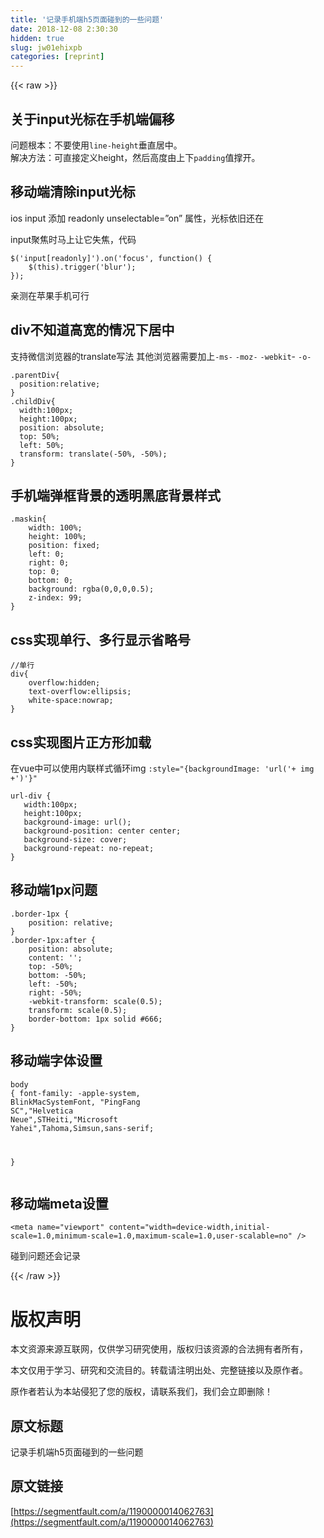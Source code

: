```yaml
---
title: '记录手机端h5页面碰到的一些问题' 
date: 2018-12-08 2:30:30
hidden: true
slug: jw01ehixpb
categories: [reprint]
---
```


{{< raw >}}

                    
<h2 id="articleHeader0">关于input光标在手机端偏移</h2>
<p>问题根本：不要使用<code>line-height</code>垂直居中。 <br>解决方法：可直接定义height，然后高度由上下<code>padding</code>值撑开。</p>
<h2 id="articleHeader1">移动端清除input光标</h2>
<p>ios input 添加 readonly unselectable=”on” 属性，光标依旧还在</p>
<p>input聚焦时马上让它失焦，代码</p>
<div class="widget-codetool" style="display:none;">
      <div class="widget-codetool--inner">
      <span class="selectCode code-tool" data-toggle="tooltip" data-placement="top" title="" data-original-title="全选"></span>
      <span type="button" class="copyCode code-tool" data-toggle="tooltip" data-placement="top" data-clipboard-text="$('input[readonly]').on('focus', function() {
    $(this).trigger('blur');
});" title="" data-original-title="复制"></span>
      <span type="button" class="saveToNote code-tool" data-toggle="tooltip" data-placement="top" title="" data-original-title="放进笔记"></span>
      </div>
      </div><pre class="hljs javascript"><code>$(<span class="hljs-string">'input[readonly]'</span>).on(<span class="hljs-string">'focus'</span>, <span class="hljs-function"><span class="hljs-keyword">function</span>(<span class="hljs-params"></span>) </span>{
    $(<span class="hljs-keyword">this</span>).trigger(<span class="hljs-string">'blur'</span>);
});</code></pre>
<p>亲测在苹果手机可行</p>
<h2 id="articleHeader2">div不知道高宽的情况下居中</h2>
<p>支持微信浏览器的translate写法 其他浏览器需要加上<code>-ms-</code> <code>-moz-</code> <code>-webkit</code>-  <code>-o-</code></p>
<div class="widget-codetool" style="display:none;">
      <div class="widget-codetool--inner">
      <span class="selectCode code-tool" data-toggle="tooltip" data-placement="top" title="" data-original-title="全选"></span>
      <span type="button" class="copyCode code-tool" data-toggle="tooltip" data-placement="top" data-clipboard-text=".parentDiv{
  position:relative;
}
.childDiv{
  width:100px;
  height:100px;
  position: absolute;
  top: 50%;
  left: 50%;
  transform: translate(-50%, -50%);
}" title="" data-original-title="复制"></span>
      <span type="button" class="saveToNote code-tool" data-toggle="tooltip" data-placement="top" title="" data-original-title="放进笔记"></span>
      </div>
      </div><pre class="hljs css"><code><span class="hljs-selector-class">.parentDiv</span>{
  <span class="hljs-attribute">position</span>:relative;
}
<span class="hljs-selector-class">.childDiv</span>{
  <span class="hljs-attribute">width</span>:<span class="hljs-number">100px</span>;
  <span class="hljs-attribute">height</span>:<span class="hljs-number">100px</span>;
  <span class="hljs-attribute">position</span>: absolute;
  <span class="hljs-attribute">top</span>: <span class="hljs-number">50%</span>;
  <span class="hljs-attribute">left</span>: <span class="hljs-number">50%</span>;
  <span class="hljs-attribute">transform</span>: <span class="hljs-built_in">translate</span>(-50%, -50%);
}</code></pre>
<h2 id="articleHeader3">手机端弹框背景的透明黑底背景样式</h2>
<div class="widget-codetool" style="display:none;">
      <div class="widget-codetool--inner">
      <span class="selectCode code-tool" data-toggle="tooltip" data-placement="top" title="" data-original-title="全选"></span>
      <span type="button" class="copyCode code-tool" data-toggle="tooltip" data-placement="top" data-clipboard-text=".maskin{
    width: 100%;
    height: 100%;
    position: fixed;
    left: 0;
    right: 0;
    top: 0;
    bottom: 0;
    background: rgba(0,0,0,0.5);
    z-index: 99;
}" title="" data-original-title="复制"></span>
      <span type="button" class="saveToNote code-tool" data-toggle="tooltip" data-placement="top" title="" data-original-title="放进笔记"></span>
      </div>
      </div><pre class="hljs css"><code><span class="hljs-selector-class">.maskin</span>{
    <span class="hljs-attribute">width</span>: <span class="hljs-number">100%</span>;
    <span class="hljs-attribute">height</span>: <span class="hljs-number">100%</span>;
    <span class="hljs-attribute">position</span>: fixed;
    <span class="hljs-attribute">left</span>: <span class="hljs-number">0</span>;
    <span class="hljs-attribute">right</span>: <span class="hljs-number">0</span>;
    <span class="hljs-attribute">top</span>: <span class="hljs-number">0</span>;
    <span class="hljs-attribute">bottom</span>: <span class="hljs-number">0</span>;
    <span class="hljs-attribute">background</span>: <span class="hljs-built_in">rgba</span>(0,0,0,0.5);
    <span class="hljs-attribute">z-index</span>: <span class="hljs-number">99</span>;
}</code></pre>
<h2 id="articleHeader4">css实现单行、多行显示省略号</h2>
<div class="widget-codetool" style="display:none;">
      <div class="widget-codetool--inner">
      <span class="selectCode code-tool" data-toggle="tooltip" data-placement="top" title="" data-original-title="全选"></span>
      <span type="button" class="copyCode code-tool" data-toggle="tooltip" data-placement="top" data-clipboard-text="//单行
div{
    overflow:hidden;
    text-overflow:ellipsis;
    white-space:nowrap;
}
" title="" data-original-title="复制"></span>
      <span type="button" class="saveToNote code-tool" data-toggle="tooltip" data-placement="top" title="" data-original-title="放进笔记"></span>
      </div>
      </div><pre class="hljs scss"><code><span class="hljs-comment">//单行</span>
<span class="hljs-selector-tag">div</span>{
    <span class="hljs-attribute">overflow</span>:hidden;
    <span class="hljs-attribute">text-overflow</span>:ellipsis;
    <span class="hljs-attribute">white-space</span>:nowrap;
}
</code></pre>
<h2 id="articleHeader5">css实现图片正方形加载</h2>
<p>在vue中可以使用内联样式循环img <code>:style="{backgroundImage: 'url('+ img +')'}"</code></p>
<div class="widget-codetool" style="display:none;">
      <div class="widget-codetool--inner">
      <span class="selectCode code-tool" data-toggle="tooltip" data-placement="top" title="" data-original-title="全选"></span>
      <span type="button" class="copyCode code-tool" data-toggle="tooltip" data-placement="top" data-clipboard-text="url-div {
   width:100px;
   height:100px;
   background-image: url();
   background-position: center center;
   background-size: cover;
   background-repeat: no-repeat;
}" title="" data-original-title="复制"></span>
      <span type="button" class="saveToNote code-tool" data-toggle="tooltip" data-placement="top" title="" data-original-title="放进笔记"></span>
      </div>
      </div><pre class="hljs css"><code><span class="hljs-selector-tag">url-div</span> {
   <span class="hljs-attribute">width</span>:<span class="hljs-number">100px</span>;
   <span class="hljs-attribute">height</span>:<span class="hljs-number">100px</span>;
   <span class="hljs-attribute">background-image</span>: <span class="hljs-built_in">url</span>();
   <span class="hljs-attribute">background-position</span>: center center;
   <span class="hljs-attribute">background-size</span>: cover;
   <span class="hljs-attribute">background-repeat</span>: no-repeat;
}</code></pre>
<h2 id="articleHeader6">移动端1px问题</h2>
<div class="widget-codetool" style="display:none;">
      <div class="widget-codetool--inner">
      <span class="selectCode code-tool" data-toggle="tooltip" data-placement="top" title="" data-original-title="全选"></span>
      <span type="button" class="copyCode code-tool" data-toggle="tooltip" data-placement="top" data-clipboard-text=".border-1px {
    position: relative;
}
.border-1px:after {
    position: absolute;
    content: '';
    top: -50%;
    bottom: -50%;
    left: -50%;
    right: -50%;
    -webkit-transform: scale(0.5);
    transform: scale(0.5);
    border-bottom: 1px solid #666;
}" title="" data-original-title="复制"></span>
      <span type="button" class="saveToNote code-tool" data-toggle="tooltip" data-placement="top" title="" data-original-title="放进笔记"></span>
      </div>
      </div><pre class="css hljs"><code class="css"><span class="hljs-selector-class">.border-1px</span> {
    <span class="hljs-attribute">position</span>: relative;
}
<span class="hljs-selector-class">.border-1px</span><span class="hljs-selector-pseudo">:after</span> {
    <span class="hljs-attribute">position</span>: absolute;
    <span class="hljs-attribute">content</span>: <span class="hljs-string">''</span>;
    <span class="hljs-attribute">top</span>: -<span class="hljs-number">50%</span>;
    <span class="hljs-attribute">bottom</span>: -<span class="hljs-number">50%</span>;
    <span class="hljs-attribute">left</span>: -<span class="hljs-number">50%</span>;
    <span class="hljs-attribute">right</span>: -<span class="hljs-number">50%</span>;
    <span class="hljs-attribute">-webkit-transform</span>: <span class="hljs-built_in">scale</span>(0.5);
    <span class="hljs-attribute">transform</span>: <span class="hljs-built_in">scale</span>(0.5);
    <span class="hljs-attribute">border-bottom</span>: <span class="hljs-number">1px</span> solid <span class="hljs-number">#666</span>;
}</code></pre>
<h2 id="articleHeader7">移动端字体设置</h2>
<div class="widget-codetool" style="display:none;">
      <div class="widget-codetool--inner">
      <span class="selectCode code-tool" data-toggle="tooltip" data-placement="top" title="" data-original-title="全选"></span>
      <span type="button" class="copyCode code-tool" data-toggle="tooltip" data-placement="top" data-clipboard-text="body {
    font-family: -apple-system, BlinkMacSystemFont, &quot;PingFang SC&quot;,&quot;Helvetica Neue&quot;,STHeiti,&quot;Microsoft Yahei&quot;,Tahoma,Simsun,sans-serif;

}" title="" data-original-title="复制"></span>
      <span type="button" class="saveToNote code-tool" data-toggle="tooltip" data-placement="top" title="" data-original-title="放进笔记"></span>
      </div>
      </div><pre class="css hljs"><code class="css"><span class="hljs-selector-tag">body</span> {
    <span class="hljs-attribute">font-family</span>: -apple-system, BlinkMacSystemFont, <span class="hljs-string">"PingFang SC"</span>,<span class="hljs-string">"Helvetica Neue"</span>,STHeiti,<span class="hljs-string">"Microsoft Yahei"</span>,Tahoma,Simsun,sans-serif;

}</code></pre>
<h2 id="articleHeader8">移动端meta设置</h2>
<div class="widget-codetool" style="display:none;">
      <div class="widget-codetool--inner">
      <span class="selectCode code-tool" data-toggle="tooltip" data-placement="top" title="" data-original-title="全选"></span>
      <span type="button" class="copyCode code-tool" data-toggle="tooltip" data-placement="top" data-clipboard-text="<meta name=&quot;viewport&quot; content=&quot;width=device-width,initial-scale=1.0,minimum-scale=1.0,maximum-scale=1.0,user-scalable=no&quot; />" title="" data-original-title="复制"></span>
      <span type="button" class="saveToNote code-tool" data-toggle="tooltip" data-placement="top" title="" data-original-title="放进笔记"></span>
      </div>
      </div><pre class="xml hljs"><code class="html" style="word-break: break-word; white-space: initial;"><span class="hljs-tag">&lt;<span class="hljs-name">meta</span> <span class="hljs-attr">name</span>=<span class="hljs-string">"viewport"</span> <span class="hljs-attr">content</span>=<span class="hljs-string">"width=device-width,initial-scale=1.0,minimum-scale=1.0,maximum-scale=1.0,user-scalable=no"</span> /&gt;</span></code></pre>
<p>碰到问题还会记录</p>

                
{{< /raw >}}

# 版权声明
本文资源来源互联网，仅供学习研究使用，版权归该资源的合法拥有者所有，

本文仅用于学习、研究和交流目的。转载请注明出处、完整链接以及原作者。

原作者若认为本站侵犯了您的版权，请联系我们，我们会立即删除！

## 原文标题
记录手机端h5页面碰到的一些问题

## 原文链接
[https://segmentfault.com/a/1190000014062763](https://segmentfault.com/a/1190000014062763)

